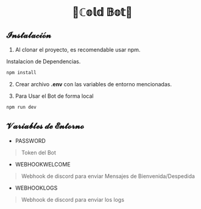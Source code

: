 <h1 align="center">
	🤖ℂ𝕠𝕝𝕕 𝔹𝕠𝕥🔵
</h1>

## 𝓘𝓷𝓼𝓽𝓪𝓵𝓪𝓬𝓲𝓸́𝓷

1. Al clonar el proyecto, es recomendable usar npm.

Instalacion de Dependencias.
```sh
npm install
```

2. Crear archivo **.env** con las variables de entorno mencionadas.

3. Para Usar el Bot de forma local
```sh
npm run dev
```

## 𝓥𝓪𝓻𝓲𝓪𝓫𝓵𝓮𝓼 𝓭𝓮 𝓔𝓷𝓽𝓸𝓻𝓷𝓸

- PASSWORD

> Token del Bot

- WEBHOOKWELCOME

> Webhook de discord para enviar Mensajes de Bienvenida/Despedida

- WEBHOOKLOGS

> Webhook de discord para enviar los logs
